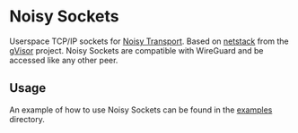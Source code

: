 # Noisy Sockets

Userspace TCP/IP sockets for [Noisy Transport](https://github.com/dpeckett/noisytransport). Based on [netstack](https://gvisor.dev/docs/user_guide/networking/) from the [gVisor](https://github.com/google/gvisor) project. Noisy Sockets are compatible with WireGuard and be accessed like any other peer.

## Usage

An example of how to use Noisy Sockets can be found in the [examples](./examples) directory.